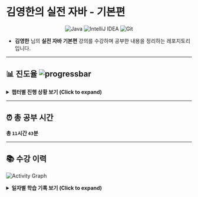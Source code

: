 # 김영한의 실전 자바 - 기본편

<p align="center">
<img src="https://img.shields.io/badge/Java-ED8B00?style=badge&logo=openjdk&logoColor=white" alt="Java"/>
<img src="https://img.shields.io/badge/IntelliJ_IDEA-000000?style=badge&logo=intellij-idea&logoColor=white" alt="IntelliJ IDEA"/>
<img src="https://img.shields.io/badge/Git-F05032?style=badge&logo=git&logoColor=white" alt="Git"/>
</p>

- **김영한** 님의 **실전 자바 기본편** 강의를 수강하며 공부한 내용을 정리하는 레포지토리입니다.

---

## 📊 진도율 ![progressbar](https://geps.dev/progress/73)

<details>
<summary><strong>챕터별 진행 상황 보기 (Click to expand)</strong></summary>
<br>

| 섹션 | 주제 | 완료 여부 |
| --- | --- | :---: |
| 섹션 1 | 강의 소개와 자료 | ✅ |
| 섹션 2 | 클래스와 데이터 | ✅ |
| 섹션 3 | 기본형과 참조형 | ✅ |
| 섹션 4 | 객체 지향 프로그래밍 | ✅ |
| 섹션 5 | 생성자 | ✅ |
| 섹션 6 | 패키지 | ✅ |
| 섹션 7 | 접근 제어자 | ✅ |
| 섹션 8 | 자바 메모리 구조와 static | ✅ |
| 섹션 9 | final | ✅ |
| 섹션 10 | 상속 | ✅ |
| 섹션 11 | 다형성1 | ⬜️ |
| 섹션 12 | 다형성2 | ⬜️ |
| 섹션 13 | 다형성과 설계 | ⬜️ |
| 섹션 14 | 다음으로 | ⬜️ |

</details>

---

## ⏰ 총 공부 시간

**총 `11`시간 `43`분**

---

## 📚 수강 이력

![Activity Graph](https://activity-graph-generator.vercel.app/api/graph?start=20250811&data=10,9,7,7,5,0,0,8,12,4,10&theme=teal&size=14)

<details>
<summary><strong>일자별 학습 기록 보기 (Click to expand)</strong></summary>
<br>

| 날짜 | 학습 내용 | 공부 시간 |
| --- | --- | --- |
| 2025-08-11 | 섹션 1. 강의 소개와 자료 | 4분 |
| 2025-08-11 | 섹션 2. 클래스와 데이터 | 1시간 35분 |
| 2025-08-12 | 섹션 3. 기본형과 참조형 | 1시간 46분 |
| 2025-08-13 |섹션 4. 객체 지향 프로그래밍 | 1시간 |
| 2025-08-14 |섹션 5. 생성자 | 53분 |
| 2025-08-15 |섹션 6. 패키지 | 33분 |
| 2025-08-18 |섹션 7. 접근 제어자 | 1시간 26분 |
| 2025-08-19 |섹션 8. 자바 메모리 구조와 static | 2시간 5분 |
| 2025-08-20 |섹션 9. final | 37분 |
| 2025-08-21 |섹션 10. 상속 | 1시간 39분 |
| - |섹션 11. 다형성1 | - |
| - |섹션 12. 다형성2 | - |
| - |섹션 13. 다형성과 설계 | - |
| - |섹션 14. 다음으로 | - |

</details>
